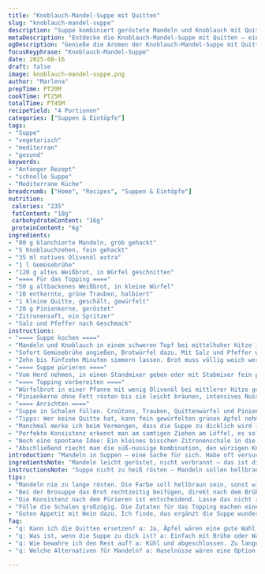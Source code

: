 ```yaml
---
title: "Knoblauch-Mandel-Suppe mit Quitten"
slug: "knoblauch-mandel-suppe"
description: "Suppe kombiniert geröstete Mandeln und Knoblauch mit Quitten als fruchtige Variante zur klassischen Ajo Blanco. Brot wird zum Andicken genutzt, durch das Pürieren entsteht eine seidig cremige Textur. Mit gerösteten Brotcroutons und Quitten als Topping, verfeinert durch geröstete Pinienkerne. Kalt oder warm servierbar. Einfache Zubereitung, bei der Timing und Geräusche entscheiden, wann die Mandeln ihr Aroma freigeben. Ein Hauch Zitronensaft schützt die Farbe der Quitten und bringt leichte Frische. Wichtig: Keine laktosehaltigen Zutaten. Alternative: Gemüsebrühe anstelle von Hühnerbrühe. "
metaDescription: "Entdecke die Knoblauch-Mandel-Suppe mit Quitten – eine köstliche, mediterrane Speise mit einem einzigartigen fruchtigen Twist."
ogDescription: "Genieße die Aromen der Knoblauch-Mandel-Suppe mit Quitten – perfekt für jede Jahreszeit, sowohl kalt als auch warm servierbar."
focusKeyphrase: "Knoblauch-Mandel-Suppe"
date: 2025-08-16
draft: false
image: knoblauch-mandel-suppe.png
author: "Marlena"
prepTime: PT20M
cookTime: PT25M
totalTime: PT45M
recipeYield: "4 Portionen"
categories: ["Suppen & Eintöpfe"]
tags:
- "Suppe"
- "vegetarisch"
- "mediterran"
- "gesund"
keywords:
- "Anfänger Rezept"
- "schnelle Suppe"
- "Mediterrane Küche"
breadcrumb: ["Home", "Recipes", "Suppen & Eintöpfe"]
nutrition: 
 calories: "235"
 fatContent: "18g"
 carbohydrateContent: "16g"
 proteinContent: "6g"
ingredients:
- "80 g blanchierte Mandeln, grob gehackt"
- "5 Knoblauchzehen, fein gehackt"
- "35 ml natives Olivenöl extra"
- "1 l Gemüsebrühe"
- "120 g altes Weißbrot, in Würfel geschnitten"
- "==== Für das Topping ===="
- "50 g altbackenes Weißbrot, in kleine Würfel"
- "10 entkernte, grüne Trauben, halbiert"
- "1 kleine Quitte, geschält, gewürfelt"
- "20 g Pinienkerne, geröstet"
- "Zitronensaft, ein Spritzer"
- "Salz und Pfeffer nach Geschmack"
instructions:
- "==== Suppe kochen ===="
- "Mandeln und Knoblauch in einem schweren Topf bei mittelhoher Hitze in Olivenöl anrösten. Geräusche werden intensiver, Farbe beginnt goldgelb zu werden, nicht zu dunkel werden lassen, sonst bitter. Aromatisches Röstaroma stellt sich ein."
- "Sofort Gemüsebrühe angießen, Brotwürfel dazu. Mit Salz und Pfeffer würzen. Aufkochen, dann Hitze reduzieren."
- "Zehn bis fünfzehn Minuten simmern lassen. Brot muss völlig weich werden, Suppe dickt etwas ein. Schritt nicht überspringen, sonst wird es körnig. Zwischendurch umrühren und prüfen - Stücke sollen beim Umrühren auseinanderfallen. Die Uhr ist hier zweitrangig."
- "==== Suppe pürieren ===="
- "Vom Herd nehmen, in einen Standmixer geben oder mit Stabmixer fein pürieren. Das Ziel: eine samtig-dicke Konsistenz. Kann fünf bis acht Minuten dauern. Danach durch ein feines Sieb streichen, um feste Stücke zu entfernen. Nicht überspannen, das Ergebnis soll dennoch Körper haben."
- "==== Topping vorbereiten ===="
- "Würfelbrot in einer Pfanne mit wenig Olivenöl bei mittlerer Hitze goldbraun braten. Salzen und pfeffern. Parallel Quittenwürfel mit einem Spritzer Zitronensaft mischen, um braune Verfärbungen zu verhindern."
- "Pinienkerne ohne Fett rösten bis sie leicht bräunen, intensives Nussaroma entfaltet sich schnell, also genau hinschauen."
- "==== Anrichten ===="
- "Suppe in Schalen füllen. Croûtons, Trauben, Quittenwürfel und Pinienkerne großzügig darüber verteilen. Ein kleiner Schuss Olivenöl rundet alles ab. Warm servieren oder abkühlen lassen und gekühlt genießen. Kühlschrankgeschmack kann intensiver, aber dank Fruchtkomponenten auch leichter sein."
- "Tipps: Wer keine Quitte hat, kann fein gewürfelten grünen Apfel nehmen. Zur Bindung geht auch geröstete Haselnuss statt Mandeln. Hühnerbrühe verleiht mehr Tiefe, doch Gemüsebrühe macht es leichter und vegan-tauglich. Nicht zu heiß servieren, da Öl sonst die Konsistenz verfälscht."
- "Manchmal merke ich beim Vermengen, dass die Suppe zu dicklich wird – einfach mit kaltem Wasser oder zusätzlicher Brühe etwas verdünnen. Füge Salz erst spät hinzu, da sich die Wasserbindung des Brots ändert und sich Würze intensiviert. Sandiges Gefühl vermeidet man durch gute Pürierzeiten und Streichen."
- "Perfekte Konsistenz erkennt man am samtigen Ziehen am Löffel, es sollte nicht klumpig sein oder bröseln. Beim Rösten der Pinienkerne hilft ständiges Schwenken. Quittenwürfel bleiben saftig durch Zitronensaft, ansonsten trocknen sie schnell aus."
- "Noch eine spontane Idee: Ein kleines bisschen Zitronenschale in die Suppe reiben, sorgt für einen unerwarteten Frischekick."
- "Abschließend riecht man die süß-nussige Kombination, den würzigen Knoblauch und eine dezente Säure der Früchte – mühelos mediterranes Flair."
introduction: "Mandeln in Suppen – eine Sache für sich. Habe oft versucht, die Textur richtig hinzubekommen, ohne körniges Ergebnis. Mittlerweile schwöre ich auf langsames Rösten in Olivenöl, das macht die Aromen enorm. Knoblauch sorgt für Würze, zu viel bringt aber Schärfe ins Spiel, die ich nicht will. Brotwürfel sind nicht nur Bindung, sie dürfen ruhig etwas altbacken sein, gibt Geschmack und bessere Struktur. Fleischbrühe war oft zu dominant, jetzt setze ich mehr auf Gemüsebrühe, um den Quitten Platz zu lassen. Der typischen Trauben-Süße habe ich Quittenwürfel ergänzt – experimentelle Ergänzung, die sich bewährt hat. Man darf nicht harten Regeln folgen, sondern riechen und fühlen, wann der Punkt erreicht ist. Meiner Meinung nach lebt so eine Suppe vom rechten Timing beim Rösten, aber auch von der Frische der Früchte im Topping."
ingredientsNote: "Mandeln leicht geröstet, nicht verbrannt – das ist die Grundlage. Knoblauch fein gehackt, damit er beim Rösten nicht verbrennt und bitter wird. Olivenöl lieber extra nativ, das gibt das Aroma. Gemüsebrühe statt Hühnerbrühe, macht die Suppe leichter, hat weniger dominante Noten. Altbackenes Weißbrot ist ideal, weil es besser aufweicht und bindet; frisch schmeckt es eher pappig. Für die Toppings sollte das Brot knusprig gebraten sein, das gibt angenehme Texturkontraste. Quitten sind ein Experiment, deswegen unbedingt mit Zitronensaft behandeln, um Oxidation zu verhindern. Wer keine Quitte bekommt, nimmt Apfel. Pinien- oder Haselnüsse geben eine schöne nussige Note. Salz und Pfeffer immer zum Schluss einstellen, sonst kann es zu intensiv werden in Verbindung mit Brot und Brühe."
instructionsNote: "Suppe nicht zu heiß rösten – Mandeln sollen hellbraun werden, bis sich das nussige Aroma breitmacht. Dabei ständig rühren, sonst ist alles verdorben. Beim Aufkochen Brot sofort zugeben, dann weiter simmern lassen, bis es weich wird. Nicht zu lange, sonst zerfällt alles. Das Pürieren kann ruhig etwas länger dauern, je feiner, desto besser die Textur. Wichtig: Suppe durch ein Sieb passieren, sonst hat man hässliche Haut und Röstaromen-Stücke. Beim Croutons-Braten ebenso nie wegschauen, die verbrennen schnell. Für die Quittenwürfel eignet ein leichter Spritzer Zitronensaft, damit sie nicht braun werden – am besten frisch schneiden kurz bevor sie ins Topping kommen. Beim Anrichten ruhig großzügig mit Olivenöl arbeiten, das rundet ab. Und auf Temperatur achten: Zu kalt wird die Suppe zu dick, zu heiß trennt sich das Öl. Ein Glas Wein dazu macht Lust auf mehr, das kann ich sagen."
tips:
- "Mandeln nie zu lange rösten. Die Farbe soll hellbraun sein, sonst wird es schnell bitter. Lasse sie bei mittlerer Hitze. Geräusche ändern sich, wenn sie fertig sind. Rühre ständig um. Röstaromen entfalten sich, daran erkenne ich, dass sie gut sind."
- "Bei der Brosuppe das Brot rechtzeitig beifügen, direkt nach dem Brühe. Verhindern, dass alles klumpt. Dauerhaft die Suppe beobachten, wenn sie simmert – es muss weich werden, aber nicht zerfallen. Es kann manchmal lockerer mit etwas extra Brühe gekrönt werden."
- "Die Konsistenz nach dem Pürieren ist entscheidend. Lasse das nicht zu kurz sein. Geschmack und Textur hängen davon ab. Durch das Sieb streichen, bleibt die Suppe samtig. Wenn klumpig, unbedingt überarbeiten. Manchmal muss man nochmal rapide pürieren, für das gewünschte Ergebnis."
- "Fülle die Schalen großzügig. Die Zutaten für das Topping machen einen großen Unterschied. Trauben und Quitten sind frisch und knackig. Ob mit oder ohne Zitrone für die Frische, das sorgt für einen harmonischen Kontrast."
- "Guten Appetit mit Wein dazu. Ich finde, das ergänzt die Suppe wunderbar. Weißwein oder Rosé bieten Noten, die gut harmonieren. Aber aufpassen, Alkohol kann die Frische überdecken, besser ein leichter Geschmack."
faq:
- "q: Kann ich die Quitten ersetzen? a: Ja, Äpfel wären eine gute Wahl. Wähle einen leicht säuerlichen. Aber verpass nicht den Zitronensaft, der ist wichtig für die Frische."
- "q: Was ist, wenn die Suppe zu dick ist? a: Einfach mit Brühe oder Wasser verdünnen. Rühre gut, bis die Konsistenz stimmt. Mehr Gemüsebrühe kann auch helfen."
- "q: Wie bewahre ich den Rest auf? a: Kühl und abgeschlossen. Zu lange lassen, die Aromen ändern sich. Reste in kleinen Portionen macht auch Sinn für Auslagen."
- "q: Welche Alternativen für Mandeln? a: Haselnüsse wären eine Option. Sie bringen ein anderes Aroma mit. Aber röstet sie genauso vorsichtig. Manchmal gibt das auch eine schöne Abwechslung."

---
```

